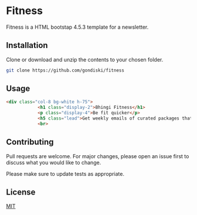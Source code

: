 # Fitness

Fitness is a HTML bootstap 4.5.3 template  for a newsletter.

## Installation

Clone or download and unzip the contents to your chosen folder.

```bash
git clone https://github.com/gondiski/fitness
```

## Usage

```html
<div class="col-8 bg-white h-75">
            <h1 class="display-2">Bhingi Fitness</h1>
            <p class="display-4">Be fit quicker</p>
            <h5 class="lead">Get weekly emails of curated packages that fits your fashion sense and style</h5>
            <br>
```

## Contributing
Pull requests are welcome. For major changes, please open an issue first to discuss what you would like to change.

Please make sure to update tests as appropriate.

## License
[MIT](https://choosealicense.com/licenses/mit/)